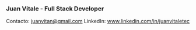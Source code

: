 ### Juan Vitale - Full Stack Developer

Contacto: juanvitan@gmail.com
LinkedIn: www.linkedin.com/in/juanvitaletec
